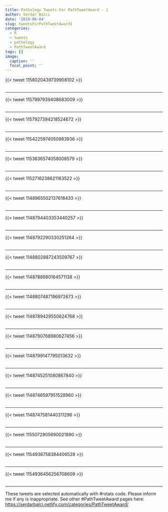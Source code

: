```yaml
---
title: Pathology Tweets For PathTweetAward - 1
author: Serdar Balci
date: '2019-08-04'
slug: tweetsForPathTweetAward1
categories:
  - R
  - tweets
  - pathology
  - PathTweetAward
tags: []
image:
  caption: ''
  focal_point: ''
---
```



{{< tweet 1158020439739908102 >}}
<br>
<br>
<hr>
{{< tweet 1157997939408683009 >}}
<br>
<br>
<hr>
{{< tweet 1157927394218524672 >}}
<br>
<br>
<hr>
{{< tweet 1154225974050983936 >}}
<br>
<br>
<hr>
{{< tweet 1153836574058008579 >}}
<br>
<br>
<hr>
{{< tweet 1152716238621163522 >}}
<br>
<br>
<hr>
{{< tweet 1148965502137618433 >}}
<br>
<br>
<hr>
{{< tweet 1148794403353440257 >}}
<br>
<br>
<hr>
{{< tweet 1148792290330251264 >}}
<br>
<br>
<hr>
{{< tweet 1148802887243509767 >}}
<br>
<br>
<hr>
{{< tweet 1148788980164571138 >}}
<br>
<br>
<hr>
{{< tweet 1148807487186972673 >}}
<br>
<br>
<hr>
{{< tweet 1148789429550624768 >}}
<br>
<br>
<hr>
{{< tweet 1148790768980627456 >}}
<br>
<br>
<hr>
{{< tweet 1148799147795013632 >}}
<br>
<br>
<hr>
{{< tweet 1148745251080867840 >}}
<br>
<br>
<hr>
{{< tweet 1148746597951528960 >}}
<br>
<br>
<hr>
{{< tweet 1148747581440311296 >}}
<br>
<br>
<hr>
{{< tweet 1155072905690021890 >}}
<br>
<br>
<hr>
{{< tweet 1154938758384406528 >}}
<br>
<br>
<hr>
{{< tweet 1154936456256708609 >}}
<br>
<br>
<hr>


These tweets are selected automatically with #rstats code. Please inform me if any is inappropriate.
See other #PathTweetAward pages here: https://serdarbalci.netlify.com/categories/PathTweetAward/
